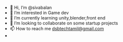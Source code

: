 - 👋 Hi, I’m @sivabalan
- 👀 I’m interested in Game dev
- 🌱 I’m currently learning unity,blender,front end 
- 💞️ I’m looking to collaborate on some startup projects 
- 📫 How to reach me dsbtechtamil@gmail.com
- 

<!---
sivabalanorramkumar/sivabalanorramkumar is a ✨ special ✨ repository because its `README.md` (this file) appears on your GitHub profile.
You can click the Preview link to take a look at your changes.
--->
